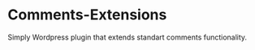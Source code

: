 Comments-Extensions
===================

Simply Wordpress plugin that extends standart comments functionality.
